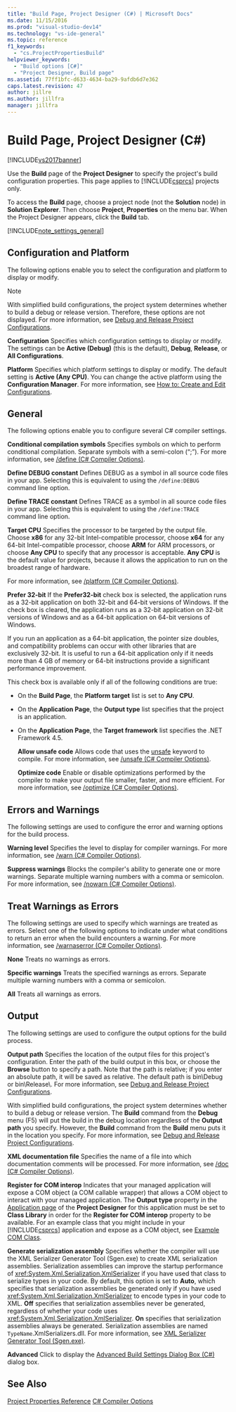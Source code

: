 ```yaml
---
title: "Build Page, Project Designer (C#) | Microsoft Docs"
ms.date: 11/15/2016
ms.prod: "visual-studio-dev14"
ms.technology: "vs-ide-general"
ms.topic: reference
f1_keywords:
  - "cs.ProjectPropertiesBuild"
helpviewer_keywords:
  - "Build options [C#]"
  - "Project Designer, Build page"
ms.assetid: 77ff1bfc-d633-4634-ba29-9afdb6d7e362
caps.latest.revision: 47
author: jillre
ms.author: jillfra
manager: jillfra
---
```

# Build Page, Project Designer (C#)
[!INCLUDE[vs2017banner](../../includes/vs2017banner.md)]

Use the **Build** page of the **Project Designer** to specify the project's build configuration properties. This page applies to [!INCLUDE[csprcs](../../includes/csprcs-md.md)] projects only.

 To access the **Build** page, choose a project node (not the **Solution** node) in **Solution Explorer**. Then choose **Project**, **Properties** on the menu bar. When the Project Designer appears, click the **Build** tab.

 [!INCLUDE[note_settings_general](../../includes/note-settings-general-md.md)]

## Configuration and Platform
 The following options enable you to select the configuration and platform to display or modify.

> [!NOTE]
> With simplified build configurations, the project system determines whether to build a debug or release version. Therefore, these options are not displayed. For more information, see [Debug and Release Project Configurations](https://msdn.microsoft.com/0440b300-0614-4511-901a-105b771b236e).

 **Configuration**
 Specifies which configuration settings to display or modify. The settings can be **Active (Debug)** (this is the default), **Debug**, **Release**, or **All Configurations**.

 **Platform**
 Specifies which platform settings to display or modify. The default setting is **Active (Any CPU)**. You can change the active platform using the **Configuration Manager**. For more information, see [How to: Create and Edit Configurations](../../ide/how-to-create-and-edit-configurations.md).

## General
 The following options enable you to configure several C# compiler settings.

 **Conditional compilation symbols**
 Specifies symbols on which to perform conditional compilation. Separate symbols with a semi-colon (“;”). For more information, see [/define (C# Compiler Options)](https://msdn.microsoft.com/library/f17d7b4d-82d0-4133-8563-68cced1cac6e).

 **Define DEBUG constant**
 Defines DEBUG as a symbol in all source code files in your app. Selecting this is equivalent to using the `/define:DEBUG` command line option.

 **Define TRACE constant**
 Defines TRACE as a symbol in all source code files in your app. Selecting this is equivalent to using the `/define:TRACE` command line option.

 **Target CPU**
 Specifies the processor to be targeted by the output file. Choose **x86** for any 32-bit Intel-compatible processor, choose **x64** for any 64-bit Intel-compatible processor, choose **ARM** for ARM processors, or choose **Any CPU** to specify that any processor is acceptable. **Any CPU** is the default value for projects, because it allows the application to run on the broadest range of hardware.

 For more information, see [/platform (C# Compiler Options)](https://msdn.microsoft.com/library/c290ff5e-47f4-4a85-9bb3-9c2525b0be04).

 **Prefer 32-bit**
 If the **Prefer32-bit** check box is selected, the application runs as a 32-bit application on both 32-bit and 64-bit versions of Windows. If the check box is cleared, the application runs as a 32-bit application on 32-bit versions of Windows and as a 64-bit application on 64-bit versions of Windows.

 If you run an application as a 64-bit application, the pointer size doubles, and compatibility problems can occur with other libraries that are exclusively 32-bit. It is useful to run a 64-bit application only if it needs more than 4 GB of memory or 64-bit instructions provide a significant performance improvement.

 This check box is available only if all of the following conditions are true:

- On the **Build Page**, the **Platform target** list is set to **Any CPU**.

- On the **Application Page**, the **Output type** list specifies that the project is an application.

- On the **Application Page**, the **Target framework** list specifies the .NET Framework 4.5.

  **Allow unsafe code**
  Allows code that uses the [unsafe](https://msdn.microsoft.com/library/7e818009-1c6e-4b9e-b769-3728a01586a0) keyword to compile. For more information, see [/unsafe (C# Compiler Options)](https://msdn.microsoft.com/library/fdb77ed9-da03-45bd-bb7f-250704da1bcc).

  **Optimize code**
  Enable or disable optimizations performed by the compiler to make your output file smaller, faster, and more efficient. For more information, see [/optimize (C# Compiler Options)](https://msdn.microsoft.com/library/6dd5b6f2-cd1d-4593-a9f4-1c2ed9404ca0).

## Errors and Warnings
 The following settings are used to configure the error and warning options for the build process.

 **Warning level**
 Specifies the level to display for compiler warnings. For more information, see [/warn (C# Compiler Options)](https://msdn.microsoft.com/library/5f80ff59-4991-4382-9f9a-77da18446e71).

 **Suppress warnings**
 Blocks the compiler's ability to generate one or more warnings. Separate multiple warning numbers with a comma or semicolon. For more information, see [/nowarn (C# Compiler Options)](https://msdn.microsoft.com/library/6dcbc5e8-ae67-4566-9df3-f63cfdd9c4e4).

## Treat Warnings as Errors
 The following settings are used to specify which warnings are treated as errors. Select one of the following options to indicate under what conditions to return an error when the build encounters a warning. For more information, see [/warnaserror (C# Compiler Options)](https://msdn.microsoft.com/library/04680ec3-08d6-4e2e-a274-38310e10e33c).

 **None**
 Treats no warnings as errors.

 **Specific warnings**
 Treats the specified warnings as errors. Separate multiple warning numbers with a comma or semicolon.

 **All**
 Treats all warnings as errors.

## Output
 The following settings are used to configure the output options for the build process.

 **Output path**
 Specifies the location of the output files for this project's configuration. Enter the path of the build output in this box, or choose the **Browse** button to specify a path. Note that the path is relative; if you enter an absolute path, it will be saved as relative. The default path is bin\Debug or bin\Release\\. For more information, see [Debug and Release Project Configurations](https://msdn.microsoft.com/0440b300-0614-4511-901a-105b771b236e).

 With simplified build configurations, the project system determines whether to build a debug or release version. The **Build** command from the **Debug** menu (F5) will put the build in the debug location regardless of the **Output path** you specify. However, the **Build** command from the **Build** menu puts it in the location you specify. For more information, see [Debug and Release Project Configurations](https://msdn.microsoft.com/0440b300-0614-4511-901a-105b771b236e).

 **XML documentation file**
 Specifies the name of a file into which documentation comments will be processed. For more information, see [/doc (C# Compiler Options)](https://msdn.microsoft.com/library/849eea59-c936-4311-bad8-d07404480f2a).

 **Register for COM interop**
 Indicates that your managed application will expose a COM object (a COM callable wrapper) that allows a COM object to interact with your managed application. The **Output type** property in the [Application page](../../ide/reference/application-page-project-designer-visual-basic.md) of the **Project Designer** for this application must be set to **Class Library** in order for the **Register for COM interop** property to be available. For an example class that you might include in your [!INCLUDE[csprcs](../../includes/csprcs-md.md)] application and expose as a COM object, see [Example COM Class](https://msdn.microsoft.com/library/6504dea9-ad1c-4993-a794-830fec5270af).

 **Generate serialization assembly**
 Specifies whether the compiler will use the XML Serializer Generator Tool (Sgen.exe) to create XML serialization assemblies. Serialization assemblies can improve the startup performance of <xref:System.Xml.Serialization.XmlSerializer> if you have used that class to serialize types in your code. By default, this option is set to **Auto**, which specifies that serialization assemblies be generated only if you have used <xref:System.Xml.Serialization.XmlSerializer> to encode types in your code to XML. **Off** specifies that serialization assemblies never be generated, regardless of whether your code uses <xref:System.Xml.Serialization.XmlSerializer>. **On** specifies that serialization assemblies always be generated. Serialization assemblies are named `TypeName`.XmlSerializers.dll. For more information, see [XML Serializer Generator Tool (Sgen.exe)](https://msdn.microsoft.com/library/cc1d1f1c-fb26-4be9-885a-3fe84c81cec6).

 **Advanced**
 Click to display the [Advanced Build Settings Dialog Box (C#)](../../ide/reference/advanced-build-settings-dialog-box-csharp.md) dialog box.

## See Also
 [Project Properties Reference](../../ide/reference/project-properties-reference.md)
 [C# Compiler Options](https://msdn.microsoft.com/library/d3403556-1816-4546-a782-e8223a772e44)
